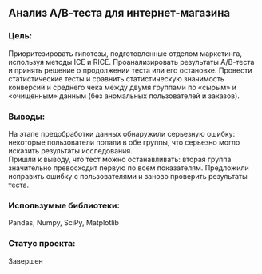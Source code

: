 ## Анализ А/В-теста для интернет-магазина

### Цель: 
Приоритезировать гипотезы, подготовленные отделом маркетинга, используя методы ICE и RICE. Проанализировать результаты А/В-теста и принять решение о продолжении теста или его остановке. Провести статистические тесты и сравнить статистическую значимость конверсий и среднего чека между двумя группами по «сырым» и «очищенным» данным (без аномальных пользователей и заказов).

### Выводы:
На этапе предобработки данных обнаружили серьезную ошибку: некоторые пользователи попали в обе группы, что серьезно могло исказить результаты исследования. 
<br>Пришли к выводу, что тест можно останавливать: вторая группа значительно превосходит первую по всем показателям. Предложили исправить ошибку с пользователями и заново проверить результаты теста.

### Использумые библиотеки:
Pandas, Numpy, SciPy, Matplotlib

### Статус проекта: 
Завершен 
